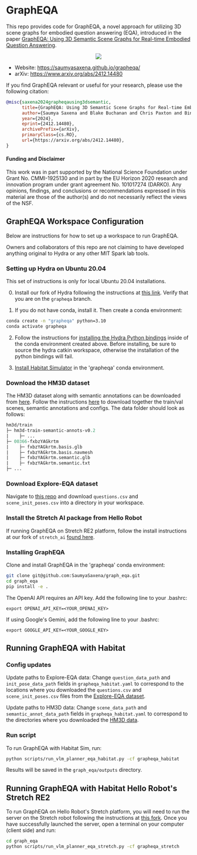 # GraphEQA
This repo provides code for GraphEQA, a novel approach for utilizing 3D scene graphs for embodied question answering (EQA), introduced in the paper [GraphEQA: Using 3D Semantic Scene Graphs for Real-time Embodied Question Answering](https://www.arxiv.org/abs/2412.14480).

<div align="center">
    <img src="doc/grapheqa.gif">
</div>

* Website: https://saumyasaxena.github.io/grapheqa/
* arXiv: https://www.arxiv.org/abs/2412.14480

If you find GraphEQA relevant or useful for your research, please use the following citation:

```bibtex
@misc{saxena2024grapheqausing3dsemantic,
      title={GraphEQA: Using 3D Semantic Scene Graphs for Real-time Embodied Question Answering}, 
      author={Saumya Saxena and Blake Buchanan and Chris Paxton and Bingqing Chen and Narunas Vaskevicius and Luigi Palmieri and Jonathan Francis and Oliver Kroemer},
      year={2024},
      eprint={2412.14480},
      archivePrefix={arXiv},
      primaryClass={cs.RO},
      url={https://arxiv.org/abs/2412.14480}, 
}
```

#### Funding and Disclaimer
This work was in part supported by the National Science Foundation
under Grant No. CMMI-1925130 and in part by the EU Horizon 2020
research and innovation program under grant agreement No. 101017274
(DARKO). Any opinions, findings, and conclusions or recommendations
expressed in this material are those of the author(s) and do not necessarily
reflect the views of the NSF.

## GraphEQA Workspace Configuration
Below are instructions for how to set up a workspace to run GraphEQA.

Owners and collaborators of this repo are not claiming to have developed anything original to Hydra or any other MIT Spark lab tools.

### Setting up Hydra on Ubuntu 20.04
This set of instructions is only for local Ubuntu 20.04 installations.

0) Install our fork of Hydra following the instructions at [this link](https://github.com/blakerbuchanan/Hydra). Verify that you are on the `grapheqa` branch.

1) If you do not have conda, install it. Then create a conda environment:

``` bash
conda create -n "grapheqa" python=3.10
conda activate grapheqa
```

2) Follow the instructions for [installing the Hydra Python bindings](https://github.com/MIT-SPARK/Hydra/blob/main/python/README.md) inside of the conda environment created above. Before installing, be sure to source the hydra catkin workspace, otherwise the installation of the python bindings will fail.

3) [Install Habitat Simulator](https://github.com/facebookresearch/habitat-sim#installation) in the 'grapheqa' conda environment.

### Download the HM3D dataset
The HM3D dataset along with semantic annotations can be downloaded from [here](https://github.com/matterport/habitat-matterport-3dresearch). Follow the instructions [here](https://github.com/facebookresearch/habitat-sim/blob/main/DATASETS.md#habitat-matterport-3d-research-dataset-hm3d) to download together the train/val scenes, semantic annotations and configs. The data folder should look as follows:

```graphql
hm3d/train
├─ hm3d-train-semantic-annots-v0.2
|    ├─ ...
├─ 00366-fxbzYAGkrtm
|    ├─ fxbzYAGkrtm.basis.glb
|    ├─ fxbzYAGkrtm.basis.navmesh
|    ├─ fxbzYAGkrtm.semantic.glb
|    ├─ fxbzYAGkrtm.semantic.txt
├─ ...
```

### Download Explore-EQA dataset
Navigate to [this repo](https://github.com/SaumyaSaxena/explore-eqa_semnav/tree/master/data) and download `questions.csv` and `scene_init_poses.csv` into a directory in your workspace.  

### Install the Stretch AI package from Hello Robot
If running GraphEQA on Stretch RE2 platform, follow the install instructions at our fork of `stretch_ai` [found here](https://github.com/blakerbuchanan/stretch_ai).

### Installing GraphEQA
Clone and install GraphEQA in the 'grapheqa' conda environment:

```bash
git clone git@github.com:SaumyaSaxena/graph_eqa.git
cd graph_eqa
pip install -e .
```

The OpenAI API requires an API key. Add the following line to your .bashrc:

`export OPENAI_API_KEY=<YOUR_OPENAI_KEY>`

If using Google's Gemini, add the following line to your .bashrc:

`export GOOGLE_API_KEY=<YOUR_GOOGLE_KEY>`

## Running GraphEQA with Habitat

### Config updates

Update paths to Explore-EQA data: Change `question_data_path` and `init_pose_data_path` fields in `grapheqa_habitat.yaml` to correspond to the locations where you downloaded the `questions.csv` and `scene_init_poses.csv` files from the [Explore-EQA dataset](#download-explore-eqa-dataset).

Update paths to HM3D data: Change `scene_data_path` and `semantic_annot_data_path` fields in `grapheqa_habitat.yaml` to correspond to the directories where you downloaded the [HM3D data](#download-the-hm3d-dataset).

### Run script
To run GraphEQA with Habitat Sim, run:
```bash
python scripts/run_vlm_planner_eqa_habitat.py -cf grapheqa_habitat
```
Results will be saved in the `graph_eqa/outputs` directory.

## Running GraphEQA with Habitat Hello Robot's Stretch RE2
To run GraphEQA on Hello Robot's Stretch platform, you will need to run the server on the Stretch robot following the instructions at [this fork](https://github.com/blakerbuchanan/stretch_ai). Once you have successfully launched the server, open a terminal on your computer (client side) and run:

```bash
cd graph_eqa
python scripts/run_vlm_planner_eqa_stretch.py -cf grapheqa_stretch
```